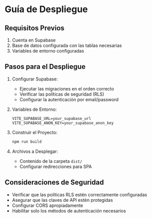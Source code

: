 # Guía de Despliegue

## Requisitos Previos

1. Cuenta en Supabase
2. Base de datos configurada con las tablas necesarias
3. Variables de entorno configuradas

## Pasos para el Despliegue

1. Configurar Supabase:
   - Ejecutar las migraciones en el orden correcto
   - Verificar las políticas de seguridad (RLS)
   - Configurar la autenticación por email/password

2. Variables de Entorno:
   ```
   VITE_SUPABASE_URL=your_supabase_url
   VITE_SUPABASE_ANON_KEY=your_supabase_anon_key
   ```

3. Construir el Proyecto:
   ```bash
   npm run build
   ```

4. Archivos a Desplegar:
   - Contenido de la carpeta `dist/`
   - Configurar redirecciones para SPA

## Consideraciones de Seguridad

- Verificar que las políticas RLS estén correctamente configuradas
- Asegurar que las claves de API estén protegidas
- Configurar CORS apropiadamente
- Habilitar solo los métodos de autenticación necesarios